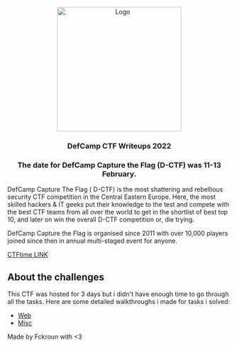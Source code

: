 <!-- PROJECT LOGO -->
<br />
<div align="center">
  <a href="https://dctf21.cyberedu.ro">
    <img src="https://api.cyberedu.ro/images/contests/B4bGNzyx1Bs1M2Zx.png" alt="Logo" width="280" height="280">
  </a>

  <h3 align="center"> DefCamp CTF Writeups 2022 </h2>
 <h3 align="center"> The date for DefCamp Capture the Flag (D-CTF) was 11-13 February.</h3>
</div>

 
DefCamp Capture The Flag ( D-CTF) is the most shattering and rebellious security CTF competition in the Central Eastern Europe.
Here, the most skilled hackers & IT geeks put their knowledge to the test and compete with the best CTF teams from all over the world to get in the shortlist     of best top 10, and later on win the overall D-CTF competition or, die trying.

DefCamp Capture the Flag is organised since 2011 with over 10,000 players joined since then in annual multi-staged event for anyone.

[CTFtime LINK](https://ctftime.org/event/1560)
<!-- ABOUT THE challenges -->
## About the challenges

This CTF was hosted for 3 days but i didn't have enough time to go through all the tasks.
Here are some detailed walkthroughs i made for tasks i solved:

* [Web](https://github.com/Fckroun/DefCamp-Writeups-2022/tree/master/Web)
* [Misc](https://github.com/Fckroun/DefCamp-Writeups-2022/tree/master/Web)

Made by Fckroun with <3

